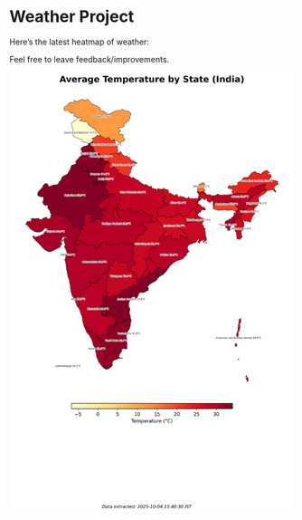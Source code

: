 # Weather Project

Here’s the latest heatmap of weather:

Feel free to leave feedback/improvements.

![India Heatmap](docs/assets/india_heatmap.png?v=E0F298)

